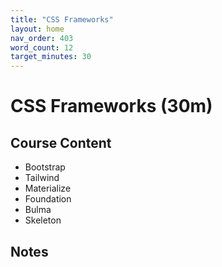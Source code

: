 ```yaml
---
title: "CSS Frameworks"
layout: home
nav_order: 403
word_count: 12
target_minutes: 30
---
```

# CSS Frameworks (30m)

## Course Content

- Bootstrap
- Tailwind
- Materialize
- Foundation
- Bulma
- Skeleton

## Notes













